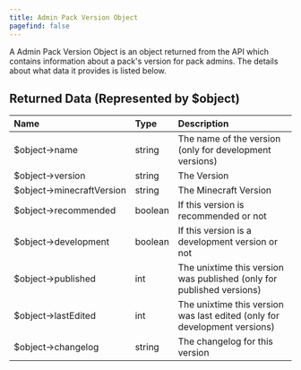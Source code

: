 ```yaml
---
title: Admin Pack Version Object
pagefind: false
---
```


A Admin Pack Version Object is an object returned from the API which contains information about a pack's version for
pack admins. The details about what data it provides is listed below.

## Returned Data (Represented by $object)

| Name                     | Type    | Description                                                               |
| :----------------------- | :------ | :------------------------------------------------------------------------ |
| $object→name             | string  | The name of the version (only for development versions)                   |
| $object→version          | string  | The Version                                                               |
| $object→minecraftVersion | string  | The Minecraft Version                                                     |
| $object→recommended      | boolean | If this version is recommended or not                                     |
| $object→development      | boolean | If this version is a development version or not                           |
| $object→published        | int     | The unixtime this version was published (only for published versions)     |
| $object→lastEdited       | int     | The unixtime this version was last edited (only for development versions) |
| $object→changelog        | string  | The changelog for this version                                            |
